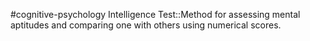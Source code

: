 #cognitive-psychology 
Intelligence Test::Method for assessing mental aptitudes and comparing one with others using numerical scores.